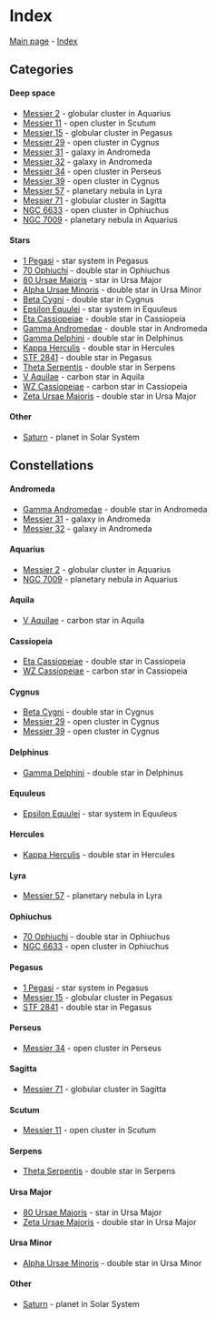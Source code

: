 # Index

[Main page](../index.md) - [Index](../pages/obj_index.md)

## Categories

#### Deep space

- [Messier 2](../obs/m2-2025-07-28.md) - globular cluster in Aquarius
- [Messier 11](../obs/m11-2025-06-27.md) - open cluster in Scutum
- [Messier 15](../obs/m15-2025-06-30.md) - globular cluster in Pegasus
- [Messier 29](../obs/m29-2025-07-30.md) - open cluster in Cygnus
- [Messier 31](../obs/m31-m32-2025-07-19.md) - galaxy in Andromeda
- [Messier 32](../obs/m31-m32-2025-07-19.md) - galaxy in Andromeda
- [Messier 34](../obs/m34-2025-08-18.md) - open cluster in Perseus
- [Messier 39](../obs/m39-2025-07-30.md) - open cluster in Cygnus
- [Messier 57](../obs/m57-2025-08-20.md) - planetary nebula in Lyra
- [Messier 71](../obs/m71-2025-07-19.md) - globular cluster in Sagitta
- [NGC 6633](../obs/ngc-6633-2025-08-19.md) - open cluster in Ophiuchus
- [NGC 7009](../obs/ngc-7009-2025-06-30.md) - planetary nebula in Aquarius

#### Stars

- [1 Pegasi](../obs/1-peg-2025-08-02.md) - star system in Pegasus
- [70 Ophiuchi](../obs/70-oph-2025-08-04.md) - double star in Ophiuchus
- [80 Ursae Majoris](../obs/zeta-uma-80-uma-2025-07-12.md) - star in Ursa Major
- [Alpha Ursae Minoris](../obs/alpha-umi-2025-08-18.md) - double star in Ursa Minor
- [Beta Cygni](../obs/beta-cyg-2025-07-19.md) - double star in Cygnus
- [Epsilon Equulei](../obs/epsilon-equ-2025-07-28.md) - star system in Equuleus
- [Eta Cassiopeiae](../obs/eta-cas-2025-08-04.md) - double star in Cassiopeia
- [Gamma Andromedae](../obs/gamma-and-2025-07-19.md) - double star in Andromeda
- [Gamma Delphini](../obs/gamma-del-2025-06-30.md) - double star in Delphinus
- [Kappa Herculis](../obs/kappa-her-2025-07-14.md) - double star in Hercules
- [STF 2841](../obs/stf-2841-2025-08-02.md) - double star in Pegasus
- [Theta Serpentis](../obs/theta-ser-2025-08-06.md) - double star in Serpens
- [V Aquilae](../obs/v-aql-2025-06-27.md) - carbon star in Aquila
- [WZ Cassiopeiae](../obs/wz-cas-2025-06-27.md) - carbon star in Cassiopeia
- [Zeta Ursae Majoris](../obs/zeta-uma-80-uma-2025-07-12.md) - double star in Ursa Major

#### Other

- [Saturn](../obs/saturn-2025-08-06.md) - planet in Solar System


## Constellations

#### Andromeda

- [Gamma Andromedae](../obs/gamma-and-2025-07-19.md) - double star in Andromeda
- [Messier 31](../obs/m31-m32-2025-07-19.md) - galaxy in Andromeda
- [Messier 32](../obs/m31-m32-2025-07-19.md) - galaxy in Andromeda

#### Aquarius

- [Messier 2](../obs/m2-2025-07-28.md) - globular cluster in Aquarius
- [NGC 7009](../obs/ngc-7009-2025-06-30.md) - planetary nebula in Aquarius

#### Aquila

- [V Aquilae](../obs/v-aql-2025-06-27.md) - carbon star in Aquila

#### Cassiopeia

- [Eta Cassiopeiae](../obs/eta-cas-2025-08-04.md) - double star in Cassiopeia
- [WZ Cassiopeiae](../obs/wz-cas-2025-06-27.md) - carbon star in Cassiopeia

#### Cygnus

- [Beta Cygni](../obs/beta-cyg-2025-07-19.md) - double star in Cygnus
- [Messier 29](../obs/m29-2025-07-30.md) - open cluster in Cygnus
- [Messier 39](../obs/m39-2025-07-30.md) - open cluster in Cygnus

#### Delphinus

- [Gamma Delphini](../obs/gamma-del-2025-06-30.md) - double star in Delphinus

#### Equuleus

- [Epsilon Equulei](../obs/epsilon-equ-2025-07-28.md) - star system in Equuleus

#### Hercules

- [Kappa Herculis](../obs/kappa-her-2025-07-14.md) - double star in Hercules

#### Lyra

- [Messier 57](../obs/m57-2025-08-20.md) - planetary nebula in Lyra

#### Ophiuchus

- [70 Ophiuchi](../obs/70-oph-2025-08-04.md) - double star in Ophiuchus
- [NGC 6633](../obs/ngc-6633-2025-08-19.md) - open cluster in Ophiuchus

#### Pegasus

- [1 Pegasi](../obs/1-peg-2025-08-02.md) - star system in Pegasus
- [Messier 15](../obs/m15-2025-06-30.md) - globular cluster in Pegasus
- [STF 2841](../obs/stf-2841-2025-08-02.md) - double star in Pegasus

#### Perseus

- [Messier 34](../obs/m34-2025-08-18.md) - open cluster in Perseus

#### Sagitta

- [Messier 71](../obs/m71-2025-07-19.md) - globular cluster in Sagitta

#### Scutum

- [Messier 11](../obs/m11-2025-06-27.md) - open cluster in Scutum

#### Serpens

- [Theta Serpentis](../obs/theta-ser-2025-08-06.md) - double star in Serpens

#### Ursa Major

- [80 Ursae Majoris](../obs/zeta-uma-80-uma-2025-07-12.md) - star in Ursa Major
- [Zeta Ursae Majoris](../obs/zeta-uma-80-uma-2025-07-12.md) - double star in Ursa Major

#### Ursa Minor

- [Alpha Ursae Minoris](../obs/alpha-umi-2025-08-18.md) - double star in Ursa Minor

#### Other

- [Saturn](../obs/saturn-2025-08-06.md) - planet in Solar System


